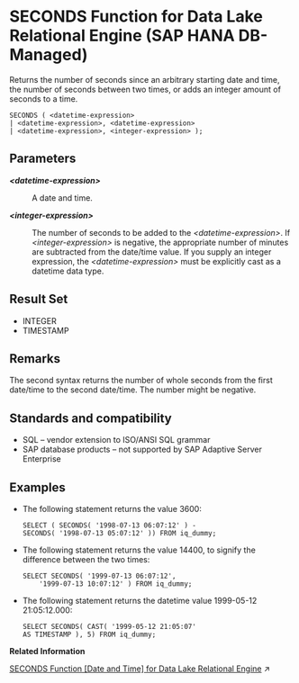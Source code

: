 <!-- loio18801f8db2164f1ea0dfdfbe99a38520 -->

# SECONDS Function for Data Lake Relational Engine \(SAP HANA DB-Managed\)

Returns the number of seconds since an arbitrary starting date and time, the number of seconds between two times, or adds an integer amount of seconds to a time.



```
SECONDS ( <datetime-expression>
| <datetime-expression>, <datetime-expression>
| <datetime-expression>, <integer-expression> );
```



<a name="loio18801f8db2164f1ea0dfdfbe99a38520__section_mvb_pz5_vrb"/>

## Parameters


<dl>
<dt><b>

*<datetime-expression\>*

</b></dt>
<dd>

A date and time.



</dd><dt><b>

*<integer-expression\>*

</b></dt>
<dd>

The number of seconds to be added to the *<datetime-expression\>*. If *<integer-expression\>* is negative, the appropriate number of minutes are subtracted from the date/time value. If you supply an integer expression, the *<datetime-expression\>* must be explicitly cast as a datetime data type.



</dd>
</dl>



<a name="loio18801f8db2164f1ea0dfdfbe99a38520__section_esj_pz5_vrb"/>

## Result Set

-   INTEGER
-   TIMESTAMP



<a name="loio18801f8db2164f1ea0dfdfbe99a38520__section_mmw_pz5_vrb"/>

## Remarks

The second syntax returns the number of whole seconds from the first date/time to the second date/time. The number might be negative.



<a name="loio18801f8db2164f1ea0dfdfbe99a38520__section_orf_qz5_vrb"/>

## Standards and compatibility

-   SQL – vendor extension to ISO/ANSI SQL grammar
-   SAP database products – not supported by SAP Adaptive Server Enterprise



<a name="loio18801f8db2164f1ea0dfdfbe99a38520__section_n34_qz5_vrb"/>

## Examples

-   The following statement returns the value 3600:

    ```
    SELECT ( SECONDS( '1998-07-13 06:07:12' ) -
    SECONDS( '1998-07-13 05:07:12' )) FROM iq_dummy;
    ```

-   The following statement returns the value 14400, to signify the difference between the two times:

    ```
    SELECT SECONDS( '1999-07-13 06:07:12',
    	'1999-07-13 10:07:12' ) FROM iq_dummy;
    ```

-   The following statement returns the datetime value 1999-05-12 21:05:12.000:

    ```
    SELECT SECONDS( CAST( '1999-05-12 21:05:07'
    AS TIMESTAMP ), 5) FROM iq_dummy;
    ```


**Related Information**  


[SECONDS Function \[Date and Time\] for Data Lake Relational Engine](https://help.sap.com/viewer/19b3964099384f178ad08f2d348232a9/2023_4_QRC/en-US/a57e4e7d84f21015bdabf289394cd2ce.html "Returns the number of seconds since an arbitrary starting date and time, the number of seconds between two times, or adds an integer amount of seconds to a time.") :arrow_upper_right:

